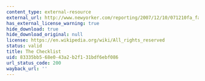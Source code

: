 ```yaml
---
content_type: external-resource
external_url: http://www.newyorker.com/reporting/2007/12/10/071210fa_fact_gawande
has_external_license_warning: true
hide_download: true
hide_download_original: null
license: https://en.wikipedia.org/wiki/All_rights_reserved
status: valid
title: The Checklist
uid: 83335bb5-68e0-43a2-b2f1-31bdf6ebf086
url_status_code: 200
wayback_url: ''
---
```

